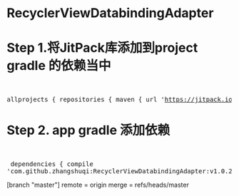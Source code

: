 # RecyclerViewDatabindingAdapter

# Step 1.将JitPack库添加到project gradle 的依赖当中
  <pre>allprojects {
		repositories {
			maven { url 'https://jitpack.io' }
		}
	}  </pre>
  
# Step 2. app gradle 添加依赖
  <pre>
  dependencies {
	        compile 'com.github.zhangshuqi:RecyclerViewDatabindingAdapter:v1.0.2'
          }
     </pre>

[branch "master"]
	remote = origin
	merge = refs/heads/master
